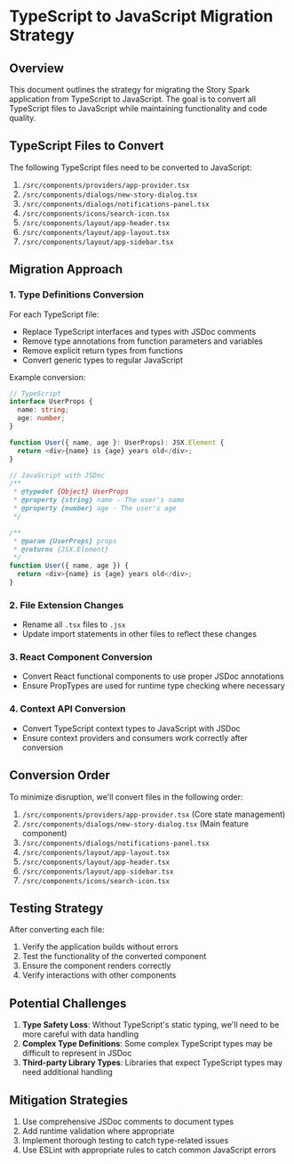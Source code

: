 # TypeScript to JavaScript Migration Strategy

## Overview

This document outlines the strategy for migrating the Story Spark application from TypeScript to JavaScript. The goal is to convert all TypeScript files to JavaScript while maintaining functionality and code quality.

## TypeScript Files to Convert

The following TypeScript files need to be converted to JavaScript:

1. `/src/components/providers/app-provider.tsx`
2. `/src/components/dialogs/new-story-dialog.tsx`
3. `/src/components/dialogs/notifications-panel.tsx`
4. `/src/components/icons/search-icon.tsx`
5. `/src/components/layout/app-header.tsx`
6. `/src/components/layout/app-layout.tsx`
7. `/src/components/layout/app-sidebar.tsx`

## Migration Approach

### 1. Type Definitions Conversion

For each TypeScript file:

- Replace TypeScript interfaces and types with JSDoc comments
- Remove type annotations from function parameters and variables
- Remove explicit return types from functions
- Convert generic types to regular JavaScript

Example conversion:

```typescript
// TypeScript
interface UserProps {
  name: string;
  age: number;
}

function User({ name, age }: UserProps): JSX.Element {
  return <div>{name} is {age} years old</div>;
}
```

```javascript
// JavaScript with JSDoc
/**
 * @typedef {Object} UserProps
 * @property {string} name - The user's name
 * @property {number} age - The user's age
 */

/**
 * @param {UserProps} props
 * @returns {JSX.Element}
 */
function User({ name, age }) {
  return <div>{name} is {age} years old</div>;
}
```

### 2. File Extension Changes

- Rename all `.tsx` files to `.jsx`
- Update import statements in other files to reflect these changes

### 3. React Component Conversion

- Convert React functional components to use proper JSDoc annotations
- Ensure PropTypes are used for runtime type checking where necessary

### 4. Context API Conversion

- Convert TypeScript context types to JavaScript with JSDoc
- Ensure context providers and consumers work correctly after conversion

## Conversion Order

To minimize disruption, we'll convert files in the following order:

1. `/src/components/providers/app-provider.tsx` (Core state management)
2. `/src/components/dialogs/new-story-dialog.tsx` (Main feature component)
3. `/src/components/dialogs/notifications-panel.tsx`
4. `/src/components/layout/app-layout.tsx`
5. `/src/components/layout/app-header.tsx`
6. `/src/components/layout/app-sidebar.tsx`
7. `/src/components/icons/search-icon.tsx`

## Testing Strategy

After converting each file:

1. Verify the application builds without errors
2. Test the functionality of the converted component
3. Ensure the component renders correctly
4. Verify interactions with other components

## Potential Challenges

1. **Type Safety Loss**: Without TypeScript's static typing, we'll need to be more careful with data handling
2. **Complex Type Definitions**: Some complex TypeScript types may be difficult to represent in JSDoc
3. **Third-party Library Types**: Libraries that expect TypeScript types may need additional handling

## Mitigation Strategies

1. Use comprehensive JSDoc comments to document types
2. Add runtime validation where appropriate
3. Implement thorough testing to catch type-related issues
4. Use ESLint with appropriate rules to catch common JavaScript errors
